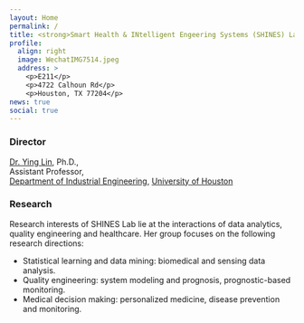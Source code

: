 ```yaml
---
layout: Home
permalink: /
title: <strong>Smart Health & INtelligent Engeering Systems (SHINES) Lab</strong> 
profile:
  align: right
  image: WechatIMG7514.jpeg
  address: >
    <p>E211</p>
    <p>4722 Calhoun Rd</p>
    <p>Houston, TX 77204</p>
news: true
social: true
---
```

### Director
<a href="http://www.ie.uh.edu/faculty/lin">Dr. Ying Lin</a>, Ph.D.,   
Assistant Professor,    
<a href="http://www.ie.uh.edu">Department of Industrial Engineering</a>, <a href="http://www.uh.edu">University of Houston</a>

### Research

Research interests of SHINES Lab lie at the interactions of data analytics, quality engineering and healthcare. Her group focuses on the following research directions:

* Statistical learning and data mining: biomedical and sensing data analysis.
* Quality engineering: system modeling and prognosis, prognostic-based monitoring.
* Medical decision making: personalized medicine, disease prevention and monitoring.

